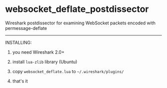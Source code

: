 websocket_deflate_postdissector
=============

Wireshark postdissector for examining WebSocket packets encoded with permessage-deflate

---

INSTALLING:

1. you need Wireshark 2.0+

2. install `lua-zlib` library (Ubuntu)

3. copy `websocket_deflate.lua` to `~/.wireshark/plugins/`

4. that's it
